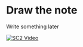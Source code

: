 # Draw the note

Write something later

[![SC2 Video](doc/SC2_youtube.gif)](https://j.gifs.com/nxvn8P.gif)

